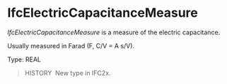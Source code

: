 IfcElectricCapacitanceMeasure
=============================

_IfcElectricCapacitanceMeasure_ is a measure of the electric capacitance.

Usually measured in Farad (F, C/V = A s/V).

Type: REAL

> HISTORY&nbsp; New type in IFC2x.
